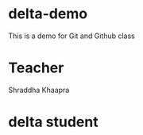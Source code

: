 # delta-demo
This is a demo for Git and Github class 

# Teacher

Shraddha Khaapra 

# delta student 